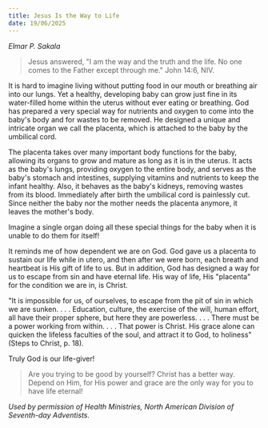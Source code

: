 ```yaml
---
title: Jesus Is the Way to Life
date: 19/06/2025
---
```


_Elmar P. Sakala_

> <p></p>
> Jesus answered, "I am the way and the truth and the life. No one comes to the Father except through me." John 14:6, NIV.

It is hard to imagine living without putting food in our mouth or breathing air into our lungs. Yet a healthy, developing baby can grow just fine in its water-filled home within the uterus without ever eating or breathing. God has prepared a very special way for nutrients and oxygen to come into the baby's body and for wastes to be removed. He designed a unique and intricate organ we call the placenta, which is attached to the baby by the umbilical cord.

The placenta takes over many important body functions for the baby, allowing its organs to grow and mature as long as it is in the uterus. It acts as the baby's lungs, providing oxygen to the entire body, and serves as the baby's stomach and intestines, supplying vitamins and nutrients to keep the infant healthy. Also, it behaves as the baby's kidneys, removing wastes from its blood. Immediately after birth the umbilical cord is painlessly cut. Since neither the baby nor the mother needs the placenta anymore, it leaves the mother's body.

Imagine a single organ doing all these special things for the baby when it is unable to do them for itself!

It reminds me of how dependent we are on God. God gave us a placenta to sustain our life while in utero, and then after we were born, each breath and heartbeat is His gift of life to us. But in addition, God has designed a way for us to escape from sin and have eternal life. His way of life, His "placenta" for the condition we are in, is Christ.

"It is impossible for us, of ourselves, to escape from the pit of sin in which we are sunken. . . . Education, culture, the exercise of the will, human effort, all have their proper sphere, but here they are powerless. . . . There must be a power working from within. . . . That power is Christ. His grace alone can quicken the lifeless faculties of the soul, and attract it to God, to holiness" (Steps to Christ, p. 18).

Truly God is our life-giver!

> <callout></callout>
> Are you trying to be good by yourself? Christ has a better way. Depend on Him, for His power and grace are the only way for you to have life eternal!

_Used by permission of Health Ministries, North American Division of Seventh-day Adventists._